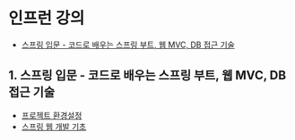 # 인프런 강의

- [스프링 입문 - 코드로 배우는 스프링 부트, 웹 MVC, DB 접근 기술](https://www.inflearn.com/course/%EC%8A%A4%ED%94%84%EB%A7%81-%EC%9E%85%EB%AC%B8-%EC%8A%A4%ED%94%84%EB%A7%81%EB%B6%80%ED%8A%B8/dashboard)

## 1. 스프링 입문 - 코드로 배우는 스프링 부트, 웹 MVC, DB 접근 기술

- [프로젝트 환경설정](https://velog.io/@ehfdl5252/Spring-%EC%8A%A4%ED%94%84%EB%A7%81-%EC%9E%85%EB%AC%B8%ED%95%98%EA%B8%B0-1-%ED%94%84%EB%A1%9C%EC%A0%9D%ED%8A%B8-%ED%99%98%EA%B2%BD%EC%84%A4%EC%A0%95)
- [스프링 웹 개발 기초](https://velog.io/@ehfdl5252/Spring-%EC%8A%A4%ED%94%84%EB%A7%81-%EC%9E%85%EB%AC%B8%ED%95%98%EA%B8%B0-2-%EC%8A%A4%ED%94%84%EB%A7%81-%EC%9B%B9-%EA%B0%9C%EB%B0%9C-%EA%B8%B0%EC%B4%88)
